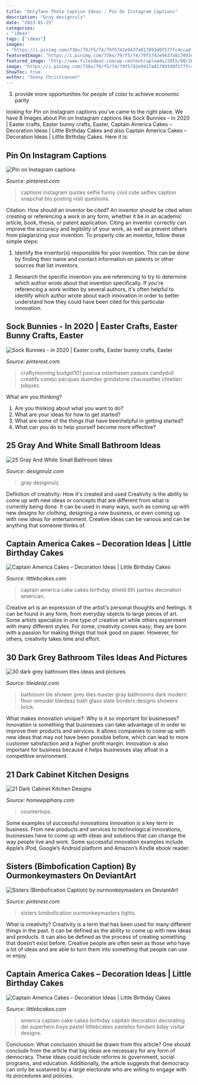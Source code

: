 ```yaml
---
title: "Onlyfans Photo Caption Ideas : Pin On Instagram Captions"
description: "Gray designrulz"
date: "2023-01-25"
categories:
- "ideas"
tags: ["ideas"]
images:
- "https://i.pinimg.com/736x/79/f5/74/79f5742e9437a817893d0f577fc4ccad.jpg"
featuredImage: "https://i.pinimg.com/736x/79/f5/74/79f5742e9437a817893d0f577fc4ccad.jpg"
featured_image: "http://www.tileideaz.com/wp-content/uploads/2015/08/261.jpg"
image: "https://i.pinimg.com/736x/79/f5/74/79f5742e9437a817893d0f577fc4ccad.jpg"
ShowToc: true
author: "Sonny Christiansen"
---
```



3. provide more opportunities for people of color to achieve economic parity

	

		
looking for Pin on Instagram captions you've came to the right place. We have 8 Images about Pin on Instagram captions like Sock Bunnies - in 2020 | Easter crafts, Easter bunny crafts, Easter, Captain America Cakes – Decoration Ideas | Little Birthday Cakes and also Captain America Cakes – Decoration Ideas | Little Birthday Cakes. Here it is:
		
    
## Pin On Instagram Captions

<img loading=lazy src="https://i.pinimg.com/736x/e7/11/45/e71145a06407adfe083506fead4f0107.jpg" onerror="this.onerror=null;this.src='https://tse3.mm.bing.net/th?id=OIP.HhT6wZJgiLB1WWJUEZygbQHaSh&amp;pid=15.1';" alt="Pin on Instagram captions">

_Source: pinterest.com_

>captions instagram quotes selfie funny cool cute selfies caption snapchat bio posting visit questions. 

	

Citation: How should an inventor be cited?
An inventor should be cited when creating or referencing a work in any form, whether it be in an academic article, book, thesis, or patent application. Citing an inventor correctly can improve the accuracy and legibility of your work, as well as prevent others from plagiarizing your invention. To properly cite an inventor, follow these simple steps:
1. Identify the inventor(s) responsible for your invention. This can be done by finding their name and contact information on patents or other sources that list inventors.

2. Research the specific invention you are referencing to try to determine which author wrote about that invention specifically. If you're referencing a work written by several authors, it's often helpful to identify which author wrote about each innovation in order to better understand how they could have been cited for this particular innovation.


    
## Sock Bunnies - In 2020 | Easter Crafts, Easter Bunny Crafts, Easter

<img loading=lazy src="https://i.pinimg.com/736x/79/f5/74/79f5742e9437a817893d0f577fc4ccad.jpg" onerror="this.onerror=null;this.src='https://tse3.mm.bing.net/th?id=OIP.-AYpXlZgXBWiMX27VyxH6wHaJ3&amp;pid=15.1';" alt="Sock Bunnies - in 2020 | Easter crafts, Easter bunny crafts, Easter">

_Source: pinterest.com_

>craftymorning budget101 pascua osterhasen paques candydoll créatifs conejo pacques duendes grindstone chaussettes chretien pâques. 

	

What are you thinking?
1. Are you thinking about what you want to do?
2. What are your ideas for how to get started? 
3. What are some of the things that have beenhelpful in getting started?
4. What can you do to help yourself become more effective?

    
## 25 Gray And White Small Bathroom Ideas

<img loading=lazy src="https://cdn.designrulz.com/wp-content/uploads/2015/07/bathroom-designrulz-27.jpg" onerror="this.onerror=null;this.src='https://tse4.mm.bing.net/th?id=OIP.OT5SDwheOM2hgLU9mkdPIgHaJ4&amp;pid=15.1';" alt="25 Gray And White Small Bathroom Ideas">

_Source: designrulz.com_

>gray designrulz. 

	

Definition of creativity: How it's created and used
Creativity is the ability to come up with new ideas or concepts that are different from what is currently being done. It can be used in many ways, such as coming up with new designs for clothing, designing a new business, or even coming up with new ideas for entertainment. Creative ideas can be various and can be anything that someone thinks of.

    
## Captain America Cakes – Decoration Ideas | Little Birthday Cakes

<img loading=lazy src="http://www.littlebcakes.com/wp-content/uploads/2014/05/Captain-America-Cake-1024x768.jpg" onerror="this.onerror=null;this.src='https://tse4.mm.bing.net/th?id=OIP.UVEOLZJ69_S8ZF4_NEbMmgHaFj&amp;pid=15.1';" alt="Captain America Cakes – Decoration Ideas | Little Birthday Cakes">

_Source: littlebcakes.com_

>captain america cake cakes birthday shield 6th parties decoration american. 

	

Creative art is an expression of the artist's personal thoughts and feelings. It can be found in any form, from everyday objects to large pieces of art. Some artists specialize in one type of creative art while others experiment with many different styles. For some, creativity comes easy; they are born with a passion for making things that look good on paper. However, for others, creativity takes time and effort.

    
## 30 Dark Grey Bathroom Tiles Ideas And Pictures

<img loading=lazy src="http://www.tileideaz.com/wp-content/uploads/2015/08/261.jpg" onerror="this.onerror=null;this.src='https://tse3.mm.bing.net/th?id=OIP.qksiFDEV8-dBHEDjTzTYPwHaKs&amp;pid=15.1';" alt="30 dark grey bathroom tiles ideas and pictures">

_Source: tileideaz.com_

>bathroom tile shower grey tiles master gray bathrooms dark modern floor remodel tileideaz bath glass slate borders designs showers brick. 

	

What makes innovation unique?: Why is it so important for businesses?
Innovation is something that businesses can take advantage of in order to improve their products and services. It allows companies to come up with new ideas that may not have been possible before, which can lead to more customer satisfaction and a higher profit margin. Innovation is also important for business because it helps businesses stay afloat in a competitive environment.

    
## 21 Dark Cabinet Kitchen Designs

<img loading=lazy src="https://www.homeepiphany.com/wp-content/uploads/2015/04/21-Dark-Cabinet-Kitchen-Designs-4.jpg" onerror="this.onerror=null;this.src='https://tse3.mm.bing.net/th?id=OIP.iEdU3Ikv57Fx_-gGm3xTyQHaFj&amp;pid=15.1';" alt="21 Dark Cabinet Kitchen Designs">

_Source: homeepiphany.com_

>countertops. 

	

Some examples of successful innovations
Innovation is a key term in business. From new products and services to technological innovations, businesses have to come up with ideas and solutions that can change the way people live and work. Some successful innovation examples include Apple’s iPod, Google’s Android platform and Amazon’s Kindle ebook reader.

    
## Sisters (Bimbofication Caption) By Ourmonkeymasters On DeviantArt

<img loading=lazy src="https://i.pinimg.com/736x/4c/2f/b3/4c2fb30b8782e1d338f48061e4c60f5f.jpg" onerror="this.onerror=null;this.src='https://tse2.mm.bing.net/th?id=OIP.ozduRhLvHNFo6ecTucvNOwHaFD&amp;pid=15.1';" alt="Sisters (Bimbofication Caption) by ourmonkeymasters on DeviantArt">

_Source: pinterest.com_

>sisters bimbofication ourmonkeymasters tights. 

	

What is creativity?
Creativity is a term that has been used for many different things in the past. It can be defined as the ability to come up with new ideas and products. It can also be defined as the process of creating something that doesn’t exist before. Creative people are often seen as those who have a lot of ideas and are able to turn them into something that people can use or enjoy.

    
## Captain America Cakes – Decoration Ideas | Little Birthday Cakes

<img loading=lazy src="http://www.littlebcakes.com/wp-content/uploads/2014/05/Captain-America-Birthday-Cake.jpg" onerror="this.onerror=null;this.src='https://tse4.mm.bing.net/th?id=OIP.rTlTfc8eURDFf2na7o0pCQHaJ4&amp;pid=15.1';" alt="Captain America Cakes – Decoration Ideas | Little Birthday Cakes">

_Source: littlebcakes.com_

>america captain cake cakes birthday capitan decoration decorating del superhero boys pastel littlebcakes pasteles fondant bday visitar designs. 

	

Conclusion: What conclusion should be drawn from this article?
One should conclude from the article that big ideas are necessary for any form of democracy. These ideas could include reforms to government, social programs, and education. Additionally, the article suggests that democracy can only be sustained by a large electorate who are willing to engage with its procedures and policies.

